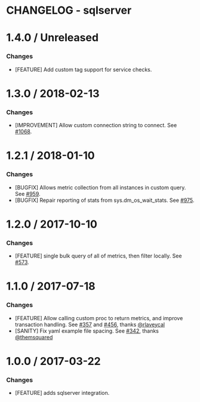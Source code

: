 # CHANGELOG - sqlserver

1.4.0 / Unreleased
==================

### Changes

* [FEATURE] Add custom tag support for service checks.

1.3.0 / 2018-02-13
==================

### Changes

* [IMPROVEMENT] Allow custom connection string to connect. See [#1068][].

1.2.1 / 2018-01-10
==================

### Changes

* [BUGFIX] Allows metric collection from all instances in custom query. See [#959][].
* [BUGFIX] Repair reporting of stats from sys.dm_os_wait_stats. See [#975][].

1.2.0 / 2017-10-10
==================

### Changes

* [FEATURE] single bulk query of all of metrics, then filter locally. See [#573][].


1.1.0 / 2017-07-18
==================

### Changes

* [FEATURE] Allow calling custom proc to return metrics, and improve transaction handling. See [#357][] and [#456][], thanks [@rlaveycal][]
* [SANITY] Fix yaml example file spacing. See [#342][], thanks [@themsquared][]


1.0.0 / 2017-03-22
==================

### Changes

* [FEATURE] adds sqlserver integration.

<!--- The following link definition list is generated by PimpMyChangelog --->
[#342]: https://github.com/DataDog/integrations-core/issues/342
[#357]: https://github.com/DataDog/integrations-core/issues/357
[#456]: https://github.com/DataDog/integrations-core/issues/456
[#573]: https://github.com/DataDog/integrations-core/issues/573
[#959]: https://github.com/DataDog/integrations-core/issues/959
[#975]: https://github.com/DataDog/integrations-core/pull/975
[#1068]: https://github.com/DataDog/integrations-core/pull/1065
[@rlaveycal]: https://github.com/rlaveycal
[@themsquared]: https://github.com/themsquared
